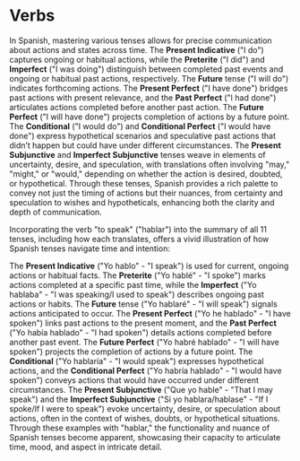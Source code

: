 # Verbs

In Spanish, mastering various tenses allows for precise communication about actions and states across time. The **Present Indicative** ("I do") captures ongoing or habitual actions, while the **Preterite** ("I did") and **Imperfect** ("I was doing") distinguish between completed past events and ongoing or habitual past actions, respectively. The **Future** tense ("I will do") indicates forthcoming actions. The **Present Perfect** ("I have done") bridges past actions with present relevance, and the **Past Perfect** ("I had done") articulates actions completed before another past action. The **Future Perfect** ("I will have done") projects completion of actions by a future point. The **Conditional** ("I would do") and **Conditional Perfect** ("I would have done") express hypothetical scenarios and speculative past actions that didn’t happen but could have under different circumstances. The **Present Subjunctive** and **Imperfect Subjunctive** tenses weave in elements of uncertainty, desire, and speculation, with translations often involving "may," "might," or "would," depending on whether the action is desired, doubted, or hypothetical. Through these tenses, Spanish provides a rich palette to convey not just the timing of actions but their nuances, from certainty and speculation to wishes and hypotheticals, enhancing both the clarity and depth of communication.

Incorporating the verb "to speak" ("hablar") into the summary of all 11 tenses, including how each translates, offers a vivid illustration of how Spanish tenses navigate time and intention:

The **Present Indicative** ("Yo hablo" - "I speak") is used for current, ongoing actions or habitual facts. The **Preterite** ("Yo hablé" - "I spoke") marks actions completed at a specific past time, while the **Imperfect** ("Yo hablaba" - "I was speaking/I used to speak") describes ongoing past actions or habits. The **Future** tense ("Yo hablaré" - "I will speak") signals actions anticipated to occur. The **Present Perfect** ("Yo he hablado" - "I have spoken") links past actions to the present moment, and the **Past Perfect** ("Yo había hablado" - "I had spoken") details actions completed before another past event. The **Future Perfect** ("Yo habré hablado" - "I will have spoken") projects the completion of actions by a future point. The **Conditional** ("Yo hablaría" - "I would speak") expresses hypothetical actions, and the **Conditional Perfect** ("Yo habría hablado" - "I would have spoken") conveys actions that would have occurred under different circumstances. The **Present Subjunctive** ("Que yo hable" - "That I may speak") and the **Imperfect Subjunctive** ("Si yo hablara/hablase" - "If I spoke/If I were to speak") evoke uncertainty, desire, or speculation about actions, often in the context of wishes, doubts, or hypothetical situations. Through these examples with "hablar," the functionality and nuance of Spanish tenses become apparent, showcasing their capacity to articulate time, mood, and aspect in intricate detail.

